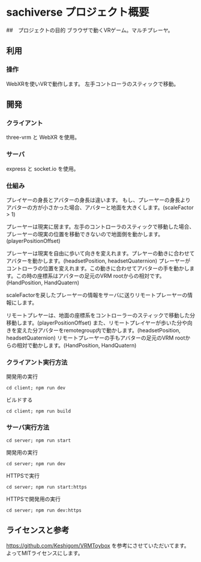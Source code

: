 # sachiverse プロジェクト概要

##　プロジェクトの目的
ブラウザで動くVRゲーム。マルチプレーヤ。

## 利用
### 操作
WebXRを使いVRで動作します。
左手コントローラのスティックで移動。

## 開発
### クライアント
three-vrm と WebXR を使用。

### サーバ
express と socket.io を使用。

### 仕組み
プレイヤーの身長とアバターの身長は違います。
もし、プレーヤーの身長よりアバターの方が小さかった場合、アバターと地面を大きくします。(scaleFactor > 1)

プレーヤーは現実に居ます。左手のコントローラのスティックで移動した場合、プレーヤーの現実の位置を移動できないので地面側を動かします。(playerPositionOffset)

プレーヤーは現実を自由に歩いて向きを変えれます。プレヤーの動きに合わせてアバターを動かします。(headsetPosition, headsetQuaternion)
プレーヤーがコントローラの位置を変えれます。この動きに合わせてアバターの手を動かします。この時の座標系はアバターの足元のVRM rootからの相対です。(HandPosition, HandQuatern)

scaleFactorを戻したプレーヤーの情報をサーバに送りリモートプレーヤーの情報にします。

リモートプレヤーは、地面の座標系をコントローラーのスティックで移動した分移動します。(playerPositionOffset)
また、リモートプレイヤーが歩いた分や向きを変えた分アバターをremotegroup内で動かします。(headsetPosition, headsetQuaternion)
リモートプレーヤーの手もアバターの足元のVRM rootからの相対で動かします。(HandPosition, HandQuatern)

### クライアント実行方法
開発用の実行
```
cd client; npm run dev
```
ビルドする
```
cd client; npm run build
```
### サーバ実行方法
```
cd server; npm run start
```

開発用の実行
```
cd server; npm run dev
```

HTTPSで実行
```
cd server; npm run start:https
```

HTTPSで開発用の実行
```
cd server; npm run dev:https
```

## ライセンスと参考
https://github.com/Keshigom/VRMToybox を参考にさせていただいてます。
よってMITライセンスにします。